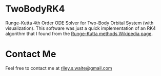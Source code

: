 # TwoBodyRK4
Runge-Kutta 4th Order ODE Solver for Two-Body Orbital System (with visualization). This software was just a quick implementation of an RK4 algorithm that I found from the [Runge-Kutta methods Wikipedia page](https://en.wikipedia.org/wiki/Runge%E2%80%93Kutta_methods#Explicit_Runge.E2.80.93Kutta_methods).

# Contact Me
Feel free to contact me at riley.s.waite@gmail.com
